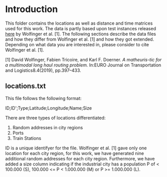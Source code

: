 # Introduction

This folder contains the locations as well as distance and time matrices used for this work. The data is partly based upon test instances released [here](https://plis.univie.ac.at/research/a-matheuristic-for-a-multimodal-long-haul-routing-problem/) by Wolfinger et al. [1]. The following sections describe the data files and how they differ from Wolfinger et al. [1] and how they got extended. Depending on what data you are interested in, please consider to cite Wolfinger et al. [1].

[1] David Wolfinger, Fabien Tricoire, and Karl F. Doerner. *A matheuris-tic for a multimodal long haul routing problem.* In:EURO Journal on Transportation and Logistics8.4(2019), pp.397–433.

## locations.txt

This file follows the following format:

ID;ID';Type;Latitude;Longitude;Name;Size

There are three types of locations differentiated:
1. Random addresses in city regions
2. Ports
3. Train Stations

ID is a unique identifyer for the file. Wolfinger et al. [1] gave only one location for each city region, for this work, we have generated nine additional random addresses for each city region. Furthermore, we have added a size column indicating if the industrial city has a population P of < 100.000 (S), 100.000 <= P < 1.000.000 (M) or P >= 1.000.000 (L).
